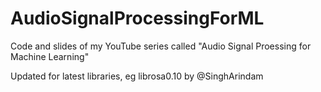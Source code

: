 # AudioSignalProcessingForML
Code and slides of my YouTube series called "Audio Signal Proessing for Machine Learning"


Updated for latest libraries, eg librosa0.10 by @SinghArindam
